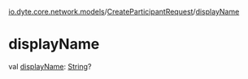 [io.dyte.core.network.models](../index.md)/[CreateParticipantRequest](index.md)/[displayName](display-name.md)

# displayName


val [displayName](display-name.md): [String](https://kotlinlang.org/api/latest/jvm/stdlib/kotlin/-string/index.html)?
